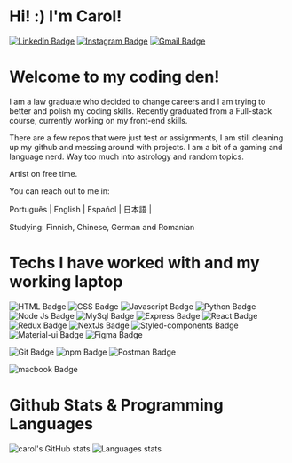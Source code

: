 # Hi! :) I'm Carol!

[![Linkedin Badge](https://img.shields.io/badge/-Working%20Carol-blue?style=flat&logo=Linkedin&logoColor=white&link=https://www.linkedin.com/in/carolina-zischegg-nunes/)](https://www.linkedin.com/in/carolina-zischegg-nunes/)
[![Instagram Badge](https://img.shields.io/badge/-Casual%20Carol-red?style=flat&logo=Instagram&logoColor=white&link=https://www.https://www.instagram.com/carolzisch/)](https://www.instagram.com/carolzisch/)
[![Gmail Badge](https://img.shields.io/badge/-Contact%20me-D14836?style=flat&logo=gmail&logoColor=white&link=mailto:nunes.carolzs@gmail.com)](mailto:nunes.carolzs@gmail.com)




# Welcome to my coding den!

I am a law graduate who decided to change careers and I am trying to better and polish my coding skills. Recently graduated from a Full-stack course, currently working on my front-end skills.

There are a few repos that were just test or assignments, I am still cleaning up my github and messing around with projects.
I am a bit of a gaming and language nerd. Way too much into astrology and random topics.

Artist on free time.

You can reach out to me in:

Português | English | Español | 日本語 |

Studying: Finnish, Chinese, German and Romanian




# Techs I have worked with and my working laptop
![HTML Badge](https://img.shields.io/badge/HTML5-E34F26?style=for-the-badge&logo=html5&logoColor=white)
![CSS Badge](https://img.shields.io/badge/CSS3-1572B6?style=for-the-badge&logo=css3&logoColor=white)
![Javascript Badge](https://img.shields.io/badge/JavaScript-323330?style=for-the-badge&logo=javascript&logoColor=F7DF1E)
![Python Badge](https://img.shields.io/badge/Python-FFD43B?style=for-the-badge&logo=python&logoColor=blue)
![Node Js Badge](https://img.shields.io/badge/Node.js-43853D?style=for-the-badge&logo=node.js&logoColor=white)
![MySql Badge](https://img.shields.io/badge/MySQL-00000F?style=for-the-badge&logo=mysql&logoColor=white)
![Express Badge](https://img.shields.io/badge/Express.js-000000?style=for-the-badge&logo=express&logoColor=white)
![React Badge](https://img.shields.io/badge/React-20232A?style=for-the-badge&logo=react&logoColor=61DAFB)
![Redux Badge](https://img.shields.io/badge/Redux-593D88?style=for-the-badge&logo=redux&logoColor=white)
![NextJs Badge](https://img.shields.io/badge/next%20js-000000?style=for-the-badge&logo=nextdotjs&logoColor=white)
![Styled-components Badge](https://img.shields.io/badge/styled--components-DB7093?style=for-the-badge&logo=styled-components&logoColor=white)
![Material-ui Badge](https://img.shields.io/badge/Material%20UI-007FFF?style=for-the-badge&logo=mui&logoColor=white)
![Figma Badge](https://img.shields.io/badge/Figma-F24E1E?style=for-the-badge&logo=figma&logoColor=white)

![Git Badge](https://img.shields.io/badge/GIT-E44C30?style=for-the-badge&logo=git&logoColor=white)
![npm Badge](https://img.shields.io/badge/npm-CB3837?style=for-the-badge&logo=npm&logoColor=white)
![Postman Badge](https://img.shields.io/badge/Postman-FF6C37?style=for-the-badge&logo=Postman&logoColor=white)


![macbook Badge](https://img.shields.io/badge/MacBook%20Air%2013-333333?style=for-the-badge&logo=apple&logoColor=white)




# Github Stats & Programming Languages
 ![carol's GitHub stats](https://github-readme-stats.vercel.app/api?username=CarolZNS&count_private=true&theme=blueberry&show_icons=true)
 ![Languages stats](https://github-readme-stats.vercel.app/api/top-langs/?username=CarolZNS&theme=blueberry&show_icons=true&hide_border=true)


